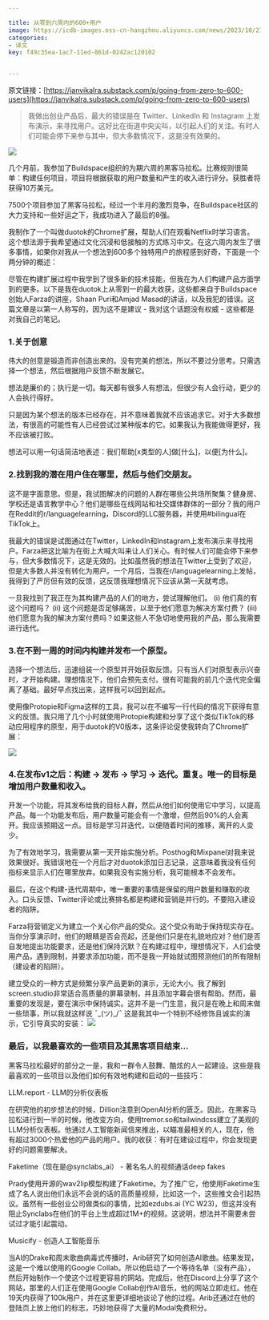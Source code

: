 ```yaml
---

title: 从零到六周内的600+用户
image: https://icdb-images.oss-cn-hangzhou.aliyuncs.com/news/2023/10/27/653b0ef872775.png
categories:
- 译文
key: f49c35ea-1ac7-11ed-861d-0242ac120102


---
```


原文链接：[https://janvikalra.substack.com/p/going-from-zero-to-600-users](https://janvikalra.substack.com/p/going-from-zero-to-600-users)

> 我做出创业产品后，最大的错误是在 Twitter、LinkedIn 和 Instagram 上发布演示，来寻找用户。这好比在街道中央尖叫，以引起人们的关注。有时人们可能会停下来参与其中，但大多数情况下，这是没有效果的。

![](https://icdb-images.oss-cn-hangzhou.aliyuncs.com/news/2023/10/27/653b0ef872775.png)

几个月前，我参加了Buildspace组织的为期六周的黑客马拉松。比赛规则很简单：构建任何项目，项目将根据获取的用户数量和产生的收入进行评分。获胜者将获得10万美元。

7500个项目参加了黑客马拉松，经过一个半月的激烈竞争，在Buildspace社区的大力支持和一些好运之下，我成功进入了最后的8强。

我制作了一个叫做duotok的Chrome扩展，帮助人们在观看Netflix时学习语言。这个想法源于我希望通过文化沉浸和低接触的方式练习中文。在这六周内发生了很多事情，如果你对我从一个想法到600多个独特用户的旅程感到好奇，下面是一个两分钟的概述：

尽管在构建扩展过程中我学到了很多新的技术技能，但我在为人们构建产品方面学到的更多。以下是我在duotok上从零到一的最大收获，这些都来自于Buildspace创始人Farza的讲座，Shaan Puri和Amjad Masad的讲话，以及我犯的错误。这篇文章是以第一人称写的，因为这不是建议 - 我对这个话题没有权威 - 这些都是对我自己的笔记。

### 1.关于创意

伟大的创意是锻造而非创造出来的。没有完美的想法，所以不要过分思考。只需选择一个想法，然后根据用户反馈不断发展它。

想法是廉价的；执行是一切。每天都有很多人有想法，但很少有人会行动，更少的人会执行得好。

只是因为某个想法的版本已经存在，并不意味着我就不应该追求它。对于大多数想法，有很高的可能性有人已经尝试过某种版本的它。如果我认为我能做得更好，我不应该被打败。

想法可以用一句话简洁地表述：我们帮助[x类型的人]做[什么]，以便[为什么]。

### 2.找到我的潜在用户住在哪里，然后与他们交朋友。

这不是字面意思。但是，我试图解决的问题的人群在哪些公共场所聚集？健身房、学校还是语言教学中心？他们是哪些在线网站和社交媒体群体的一部分？我的用户在Reddit的r/languagelearning，Discord的LLC服务器，并使用#bilingual在TikTok上。

我最大的错误是试图通过在Twitter，LinkedIn和Instagram上发布演示来寻找用户。Farza把这比喻为在街上大喊大叫来让人们关心。有时候人们可能会停下来参与，但大多数情况下，这是无效的。比如虽然我的想法在Twitter上受到了欢迎，但是大多数人并没有转化为用户。一个月后，当我在r/languagelearning上发帖，我得到了严厉但有效的反馈，这反馈我理想情况下应该从第一天就考虑。

一旦我找到了我正在为其构建产品的人们的地方，尝试理解他们。 (i) 他们真的有这个问题吗？ (ii) 这个问题是否足够痛苦，以至于他们愿意为解决方案付费？ (iii) 他们愿意为我的解决方案付费吗？如果这些人不急切地使用我的产品，那么我需要进行迭代。

### 3.在不到一周的时间内构建并发布一个原型。

选择一个想法后，迅速组装一个原型并开始获取反馈。只有当人们对原型表示兴奋时，才开始构建。理想情况下，他们会预先支付。很有可能我的前几个迭代完全偏离了基础。最好早点找出来，这样我可以回到起点。

使用像Protopie和Figma这样的工具，我可以在不编写一行代码的情况下获得有意义的反馈。我只用了几个小时就使用Protopie构建和分享了这个类似TikTok的移动应用程序的原型，用于duotok的V0版本，这条评论促使我转向了Chrome扩展：

![](https://icdb-images.oss-cn-hangzhou.aliyuncs.com/news/2023/10/27/653b10a5d74b7.png)

### 4.在发布v1之后：构建 → 发布 → 学习 → 迭代。重复。唯一的目标是增加用户数量和收入。

开发一个功能，将其发布给我的目标人群，然后从他们如何使用它中学习，以提高产品。每一个功能发布后，用户数量可能会有一个激增，但然后90%的人会离开。我应该预期这一点。目标是学习并迭代，以便随着时间的推移，离开的人变少。

为了有效地学习，我需要从第一天开始实施分析。Posthog和Mixpanel对我来说效果很好。我错误地在一个月后才对duotok添加日志记录，这意味着我没有任何指标来显示人们在哪里放弃。如果我没有实施分析，我可能根本不会发布。

最后，在这个构建-迭代周期中，唯一重要的事情是保留的用户数量和赚取的收入。口头反馈、Twitter评论或比赛排名都是构建和营销是并行的。不要陷入建设者的陷阱。

Farza将营销定义为建立一个关心你产品的受众。这个受众有助于保持现实存在。当你分享演示时，他们的眼睛是否会亮起，还是他们只是在礼貌地应对？他们是否自发地提出功能要求，还是他们保持沉默？在构建过程中，理想情况下，人们会使用产品，遇到限制，并要求添加功能，而不是我一开始就试图预测他们的所有限制（建设者的陷阱）。

建立受众的一种方式是频繁分享产品更新的演示，无论大小。我了解到screen.studio非常适合高质量的屏幕录制，并且添加字幕会很有帮助。然而，最重要的发现是，要在演示中保持诚实。这并不是一门生意，我只是在晚上和周末做一些琐事，所以我就这样说 ¯\_(ツ)_/¯ 这是我其中一个特别不经修饰且诚实的演示，它引导真实的安装：
![](https://icdb-images.oss-cn-hangzhou.aliyuncs.com/news/2023/10/27/653b111ad94b3.jpg)


### 最后，以我最喜欢的一些项目及其黑客项目结束…

黑客马拉松最好的部分之一是，我和一群令人鼓舞、酷炫的人一起建设。这些是我最喜欢的一些项目以及他们如何有效地构建和启动的一些技巧：

LLM.report - LLM的分析仪表板

在研究他的初步想法的时候，Dillion注意到OpenAI分析的匮乏。因此，在黑客马拉松进行到一半的时候，他改变方向，使用tremor.so和tailwindcss建立了美观的LLM分析仪表板。他通过人工智能新闻信来推出，以瞄准最相关的人，现在，他有超过3000个热爱他的产品的用户。我的收获：有时在建设过程中，你会发现更好的问题需要解决。

Faketime（现在是@synclabs_ai） - 著名名人的视频通话deep fakes

Prady使用开源的wav2lip模型构建了Faketime。为了推广它，他使用Faketime生成了名人说出他们永远不会说的话的高质量视频，比如这一个，这些推文会引起热议。虽然有一些创业公司做类似的事情，比如ezdubs.ai (YC W23)，但这并没有阻止Synclabs在他们的平台上生成超过1M+的视频。这说明，想法并不需要未尝试过才能引起震动。

Musicify - 创造人工智能音乐

当AI的Drake和周末歌曲病毒式传播时，Arib研究了如何创造AI歌曲。结果发现，这是一个难以使用的Google Collab。所以他启动了一个等待名单（没有产品），然后开始制作一个使这个过程更容易的网站。完成后，他在Discord上分享了这个网站，那里的人们正在使用Google Collab创作AI音乐，他的网站立即走红。他在19天内获得了100k用户，并在这里更详细地谈论了他的过程。Arib还通过在他的登陆页上放上他们的标志，巧妙地获得了大量的Modal免费积分。
